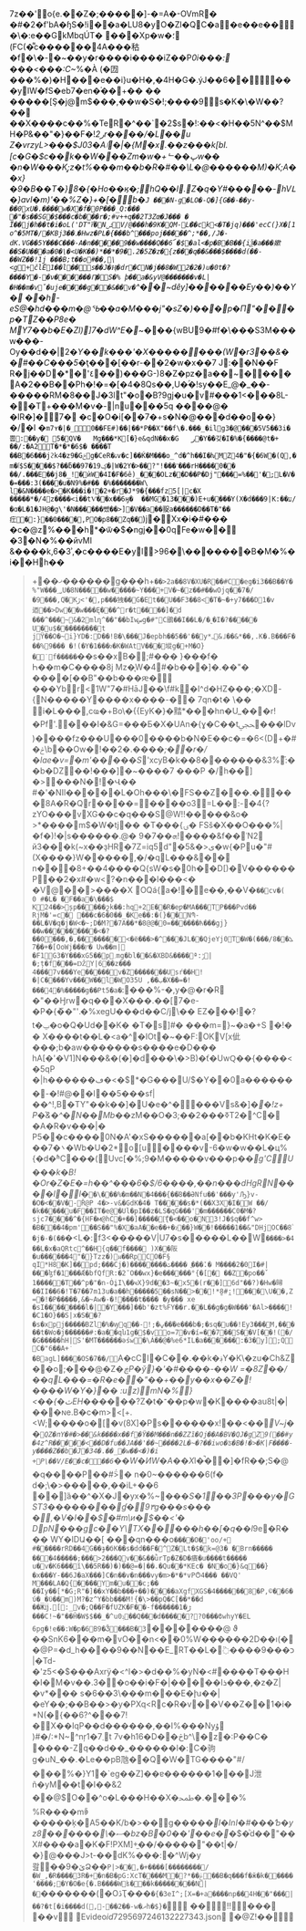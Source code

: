 7z��' o{e.�      �       Z�;�����] -�=A�-OVmR� �#�2�f'bA�ɧS�!i��a�LU8�yO�Zl�QC�a�e��e���َ�\�:e��GkMbqÚT� ���Xp�w�؛(FC(�͌c������4A���秙�f�\�-�~��y�r����i����iZ��P*0i���: ���<���:C*~%�À (�㘞���%�)�H���e��i}u�H�,�4H�G�.ýJ��6��  ���yIW�fS�eb7�en�ۘ��+��
��
�����[Ş�j@m$���,��w�S�!;����9s�K�\�W��?� �⵱
��X����c��%�TeR�^��`�2$s�!:��<�H��5N^��$MH�P&��"�}��F�!*2رr����/�L��u
Z�vrzyL>���$J03�Aٵ�|�{M�x.��z���k[bI.[c�G�$c��k��W�_��Zm�w�_+ᄂ��ڀw��
�n�W���K;͓z�t%���m��b�R�#��\L�@������M)�K;A��x}�9�B��T�}8�{�Ho��ӄ�;hQ��l.Z�q�Y#�����-hVԼ�}avI�m)'��%Z�}+�[�ٚb�`J
���N-g�LO�-Q�]{G��-��y-��0xU�.����w�X�f�0P���_Q:���
�"�s��SG�$���c�b���r�;#v++q��2T3Zœ�J��� �
Ї��j�h��t�i�oL ('DT"ȑ͋�NݰV/@���h�9K�QM-L݊݃��ck<�T�jq)���'ecC(}X�[1 о^�5MT�/�KBj3��۔�Hwz�PL�{���b^���poj�����^;*��,/J�-dK.VG��5Y ��� C���-A�n�����9��w����Q��6՜�$�al<�p�В�B��{iѮ�a���嫰��S�U���a�0�\�<U�Κ��)*��*�9�.2�5Z�z�{z���q��&��� $����d(��-��WZ��!1j ���B;t��o#��,\<g+󶗎člË1��l��݌s��J�Ӊ�dr�CN�j��8�W2�2�)u�0t�?����Y�-�ν������Ԥ�S�%
þ��a�&yV@�������v�L|�H��m�vˇ�uje����g��&��v�`^��~dêy]������Ey��)��Y� ��h-eS@� hd���m�@ᖃ��a�M���j"�sZ�)� ��p�Π "���p�TZ��P8e� MY7��b�E�Zl)]7�dW^E�*~���{wBU9�#f�\���S3M���ԝ���-Ѹ��d��|2�*Y��k���'�X��� �����(W�r3��&��#��C���5*�ţ���[��r-��2�w�x��7
J:��N��F
R�j��D�*�'٤��)���G-)8�Z�pz�a��~����A�2��B��Ph�!�=�[�4�8Qs��,U�ۢ�!sy��E_@�_��-�����RM�8��J�3lt"�o�B?9gj�u�v#���1<���8L-��T+���M�v�-|nu���5q ����@�
�lR�]�7�
�c�O�i[��7�+s�N�@���d��o��}�/�I �`m7ʏ�|�_0��FE#)��|��*P��X"��f\�.���_�ilg3�@���5V5��3i�뿝:��y� 5�QV�	Mg���*K[�}e&qdN��x�G	ر�Y��깆�I�%�{����@t�+ ��/:�A2T�*�*�6$� ����T ��B�6݅���jϩk4�z9�Gݗg�CeR�ۀv�c]��Ќ�M���o_^d�^h��I�ƕMZ4�"�{�6W�(Q,�m�ٱ$S����$?��ƃ��97�19ؼ�|W�2Y�>� �?"!���˺���rH����0��
��/.���E��j8�_!�ѝW�4I�F�6ê)_���OLz��D��P�Dj"���=%��'�֚;L�V��=���:3(����u�N9%�#�� �%�������W\
l�&N����e�>�K���i�!�2+�r�J*9�݃{���fz5[|c�X	�����*�/4z����<i��tѴ��x��6ӈ�	��MG�13���)E+u����Y(X�d���9|K:��ע/�ɑ�L�1�JH@�g\'�N������뺐��>]�V��a��䎌a������D��T�"��疘�:}��0���؅�,PO�p8��Zq��`)j�Xx�i�#���
�c�@z%���h\*�ѿ�$�ngj��0qFe�w��
�3�N�%��йvMI &����k,6�3ʾ,�c ����E�yl>96�\�������B�M�%�i��Hh��

> +��ޚ������g���h+`��>2a��8V�XU�R��#C�eg�i3��B��Y�%"W���؃U�8N�����w�ͭ����~Y���+V�~�z��#��wOjq��7�/�9���,Q֫�Kڒ<'�,p���㹭��G�Et��U��F3��8<�T�~�+y7���D1�v迺��>Dw��w���Ę���^r�t޳����]�d	���^���~&�2mlղ^��"��bIwسg�#"C鶌��I��L�/�˷�I�?�����
U�u$���������t jΫ��O�~i}YD�:D��!B�\���J�epbh��5��'��y*ߺ& ˩��&*��,.K�.B���Ϝ���%9���
�!(�Y�1���ɂ�K�WAtV���㙡g�+M�O}�˙f�����`��s��xB�;#��� }���f�
> Һ��m�C����8j
> Mz�̨W�4#�b���]�.��"�
> ����[��B"��b���ԙ�
> ���Ybr<1W"7�#HāJ��\f#k֦�I^d�HZ���;�XD-{N�����Y����х����-�΍� 7qn�t�
> \��
> i�L���,cҩ�+Bo\�{{EyK�}�䵬*���hn�U_���r!�Pf'.���I�&G=���Б�X�UAn�{ɣ�C��tﶿ���lDv)����fz���U���0����b�N�E��c�=�6<(D+�#�ݲ\b ��Ow�!��2�.����*;��r�/�lae�v=�m'�����S*'xcyB�k��8�������&܏:%3��b�DZ��!���]�~����7 ���P
> �/h��]  �>���N�!�Վ��
> #�'�NIl�����L�Oh���\�FS��Z���.�󣍺���8A�R�Qr����=����o3=L��:-�4{?zYO���vXG��c�q���S@W!!�����&o� >*� ���m$�W�tj��
�T���{ۍ�
FSš�X��O���%|�f�)!�|s������.@�
9�ܗ��7!����&f��ʿN2
й3���k(~x��ҙHR�7Z=iq5d"�ى<�&5�w{�Pu�"#(X����}W�����,�/�qL���&��
n���8+��4����Q{sW�s�0h��D[)�V������P��2�x#�w<?�n���l���<�
�V@��>����Χ OQá{a�!�e��,��V�`��cv�(	0
#�L�
�F��a�\���$ K24��>șp�����շk��:hq+2E��R�eƿ�MA���TP���Pvd��
> RjM�'=c� ���c �6�0��_�Ke��:�(}��NՊ-��L�V�q�j�W<�~;D�M?�7A��*�8@@�0=������ћ���gj}��w���������<�?��0���,�,�������<�ё���>�^���JL��QjeYj0Tܹ�W�(���ܠ��8/ � +��7݂[OoWj���ץ�
> Uw��m|
> �F1G3�Y���xG5��p؍mg�bl��&�XBD&����ª:ݱ|�;ț�f���=ǄY|6��z��� 4���7v���Ye�����v�Z�������Usŕ��H!�|C����Yv���W��l�WO35U
> ,��ب�X��=�!���4�%�����g��Pt5�a�`:���%-�,y�@�r�R
�"��Ӈrw�q���X ���.��[7�e-�P�{�܏�"'.�%xegU���d��C/j\��
EZ���!�?t�ݐ�o�Q�Ud��K�
�T�s]#� ���m=}~�a�+S
�!� �
X����t��L�<a�^�IOt�~��F:OKV[x佌���;b�aw�������s����e�D���	hA[�'�V1]N���&�(�]�d���\�>B)�ť�UwԚ��{����<�5qP
�|h������ڡ�<�$*�G���U/$�Y��0a�������-�!#@��I��5���sf|��^!,B�TY"��k��]�U�e�^����Vs&�]�_�!z+
P�֡&�^�N��Mb_��zM��O�3;��2���ߧT2�^C� �A�R�v���|�
P5��c����0N�A'�xS������a[��b�KHt�K �E���܌�7�Wb�U�2*o[u����v-6�w�w��L�ц%{�d�ʱC���(Uvc[�%;9�M�����v���p��_g'CU	���k�B!�Or�Z�E�=h��^���6�$/6����,��n���dHgRN����l�l_�`�\���%�m��N�4���{��֨8��ƏNfu��'���y'Ԡ}v-�O�<��V�-Ř@P
> 4�>-v&�GdK�4�
> T�����s�*(��X3X�I�W ��/�k�����u�F��IT�e@�Ul�pI��z �LS�qG���'�m������C0�M�?sjc7����^�{HF�м@hC�+��]� ����[͝{�<��o� N3!J�$q��f^w>
> �B���4�pm'��S��"%�X�aA��e��+�ɂ��}W��!�����1��&"DHjOC��8ۧ
> �j�-�(��`�<L�:f3<�����V|U7�s�����L��W`����>�4��L�x�aQRtc^��H{q��f����
> )X��阪�u������4׷"�}Tzz�)ม��RpCO�F§
> qI*H8�K]��pd;���Cj�)��������ٿ����
> ֳ���ܽ.�
> M����2�0I�#|���ɮf�1���Ǽ�bfQfR:�2ˉO��wx}�e������°{�[� ��Z�po��̌
> 1�����T��^p�"�n-Ȯi̺I\��ҹX}9d��3~�x5�(r��]6d"��?)�Hw�㫶��II��6�!T�7��7m13u�a��h�����5��sN��>��!*̰8#̪:!���\U��,Z=�!�P�����,&�~Aw�-�!΃����t����
> �y��� xe �sI��������l�|�Y���]��b'�zt%FY��r.��L��g�g�W���'�Al>����!�C1�O}��S|x�S��?�s�xpj�����BZl�%�ꝡq��-!;�ݍ��ۘ�e���b�;�sq�u��!Eу3���M,�����t�Wo�j������#:�a��qն1g�$�vo=7�v�í=��7��S��V[��!(�/�G�����hH|S'�МT������әśw�\Á��@�%e6*IL�a������:�3�y]󟸾;QC�"6��A+݁
> �BagL]����OS�7��/`A�cCI�C��.��k�؋Y�K\�zu�Ch&Z��o;���@�Z�*ڿP�ў}�'�#����-��W =�8Z��/��qL���=�R�e��"��+��y��x��Z�!����W�Y�}�� :uz)mN�%}<��{�ثEH�*�����?Z�t�־��p�w�K����au8t|�|�� �ɴe.B�c�m><[+.<W;����o�[�v(8X]�Ps������x!��<��޴*V~j��`QZ�пY�#�>��&k����x��f�Ÿ��M���n��ZZȉ�Qj��A�BV�QJ�gZ9(��#y�4z^R�����<� �D�fu��JA��'��~����2L�~�?��iwo�ʦ�B�!�>�K|F����-y����Z��b�J�34�.��_�w��<�)�i +P\��V/E��c���6`��W�ИW�A��X*l�̚��]�fR��;S�@�q����P��#̈́>�
> n�0~������6(f�
> d�;\�> �����,��iL+��6
> ��]ȁ��^�X�J�yx�%~*���S�1��3P���y�GST3��������ɠ�9۳g���s��� �,�V�I��$�#m\и�$��<'� DpN���gc��Y\TX�����h��[݇�q��l*9e�R��� WY�lDԱ��[
> �� �qn���o`����O�'oo/+ #�����rRD��4G��ɟ�бK��s�dd��F�^Z�Lt�$�k=@3�
> �Brn�����
> ���4�����;���>2���Qv��&��ǜrTp�Z�D�㿉�u����t����� u�v�K6���ȉ\��5R��)�)��@=�|��.�Qu��*ؚKEc� �N�o�}&q��}�x���Υ-��6J�aX���]C�ո��v�n���vy�m>�*�*vPᲢ4��� ��VQ'
> M���LA�Q{����Ym�u��c;��
> ��Iy��[*�G;R"�]��xY��b���+��)����aXgfXGS�4������8�P,©��6�ύ�_�ϋ��m)M?�z^Y�bb���M!{�\>��pQ�C[��*��d
> ��Жĳ.[:_v�;Q��F�fUZK�F��-f������ڑ�1 ���C!~�"��Ȟ�W$$��_�^ս0ݙ��Q���d�����??0���ϐwhyY�EL 6pg�!e�֨�:W�p�6B9�Ǯ���B�3`�������@ ϑ ��SnK6��݁�m�vO��n<�ܽ�0%W������2D��ı(��@P=�d_h����9��N��E_RT��L�߳����כ���9|�Td-�'z5<�$���Axrÿ�<^l�>�d��%�yN�<#����T���H�I�M�v��.3��o��i�F�|�����Iܪ���,�z�Z|�v*��� s�6��3\���m���E�խ��|�eY��;��B��>�y�PXq<Rc�R�v��V��Z��1�i�*N(�{��6?^���7!� X��IqP��d������,��I%���Nyۇ
> )#�/:*N~^nŗ܂7�1t
> 7v�h16�D��څb^\�z�:P��C� ����-Zq��d��_������l�:C�驹g�uN_��.�Le��pB虺��Q�W�TG����"#/���%�}Y1�`eg��Z]��ɐ������1���J泄ñ�yM��t�I��&2
> ��@$O��^o�L���H��X�ﵲ�.���%
%R����mꏎ�����ķ�A5��K/b�>��g���*��I�InI�#���Ƅ�yz8������\�ސ�bz�B�0��'��e�*�$�ͪd��"��X\#����a�K�F!PXM]+̫��/�����"�� t|�/�}@���J>t-��dK%���:�^Wj�y콾��ێ�9Ձ��`P|>��,�+�� ��[��������/�W_,�R����3R�+�n�B�pG:XcT����M�?*��ݟ��B�q���f�ӂ�k����� ՙ����;�Y�O�e{�.B����Wʪ���k��������N|�`�������(�OڎҬ���`�{�3eI^;[X=�+a����np��4H��"���|��?�t[�i����d(,-��2��-w�ދh�$}�`   ��  !!��� 
> �� v            E v i d e o * i d * 7 2 9 5 6 9 7 2 4 6 1 3 2 2 2 7 3 4 3 . j s o n   
>  �@Z !��       
